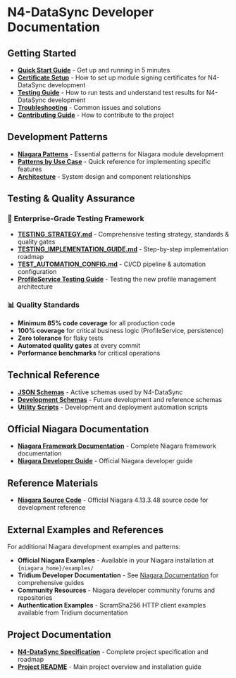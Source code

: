 # N4-DataSync Developer Documentation

## Getting Started

* **[Quick Start Guide](QUICK_START.md)** - Get up and running in 5 minutes
* **[Certificate Setup](CERTIFICATE_SETUP.md)** - How to set up module signing certificates for N4-DataSync development
* **[Testing Guide](TESTING.md)** - How to run tests and understand test results for N4-DataSync development
* **[Troubleshooting](TROUBLESHOOTING.md)** - Common issues and solutions
* **[Contributing Guide](CONTRIBUTING.md)** - How to contribute to the project

## Development Patterns

* **[Niagara Patterns](NiagaraPatterns.md)** - Essential patterns for Niagara module development
* **[Patterns by Use Case](PatternsByUseCase.md)** - Quick reference for implementing specific features
* **[Architecture](ARCHITECTURE.md)** - System design and component relationships

## Testing & Quality Assurance

### 🧪 **Enterprise-Grade Testing Framework**
* **[TESTING_STRATEGY.md](testing/TESTING_STRATEGY.md)** - Comprehensive testing strategy, standards & quality gates
* **[TESTING_IMPLEMENTATION_GUIDE.md](testing/TESTING_IMPLEMENTATION_GUIDE.md)** - Step-by-step implementation roadmap
* **[TEST_AUTOMATION_CONFIG.md](testing/TEST_AUTOMATION_CONFIG.md)** - CI/CD pipeline & automation configuration
* **[ProfileService Testing Guide](testing/ProfileServiceTesting.md)** - Testing the new profile management architecture

### 📊 **Quality Standards**
* **Minimum 85% code coverage** for all production code
* **100% coverage** for critical business logic (ProfileService, persistence)
* **Zero tolerance** for flaky tests
* **Automated quality gates** at every commit
* **Performance benchmarks** for critical operations

## Technical Reference

* **[JSON Schemas](schemas/)** - Active schemas used by N4-DataSync
* **[Development Schemas](../schemas-dev/)** - Future development and reference schemas
* **[Utility Scripts](../scripts/)** - Development and deployment automation scripts

## Official Niagara Documentation

* **[Niagara Framework Documentation](Niagara/)** - Complete Niagara framework documentation
* **[Niagara Developer Guide](Niagara/Niagara%20Developer%20Guide%20Index.md)** - Official Niagara developer guide

## Reference Materials

* **[Niagara Source Code](../niagara_source_code/)** - Official Niagara 4.13.3.48 source code for development reference

## External Examples and References

For additional Niagara development examples and patterns:

* **Official Niagara Examples** - Available in your Niagara installation at `{niagara_home}/examples/`
* **Tridium Developer Documentation** - See [Niagara Documentation](Niagara/) for comprehensive guides
* **Community Resources** - Niagara developer community forums and repositories
* **Authentication Examples** - ScramSha256 HTTP client examples available from Tridium documentation

## Project Documentation

* **[N4-DataSync Specification](../N4-DataSync%20Full%20Feature%20Specification%20&%20Roadmap.md)** - Complete project specification and roadmap
* **[Project README](../README.md)** - Main project overview and installation guide
